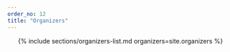 ```yaml
---
order_no: 12
title: "Organizers"
---
```

<ol class="organizers-list">
  {% include sections/organizers-list.md organizers=site.organizers %}
</ol>
